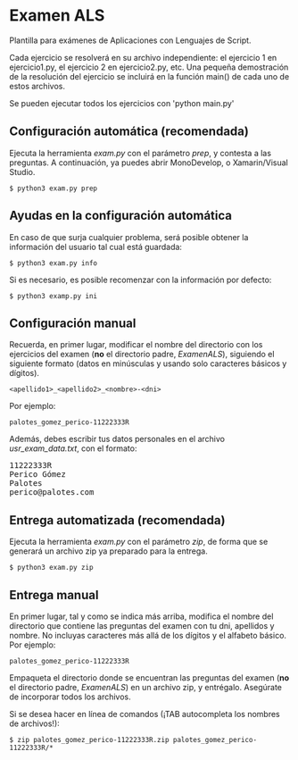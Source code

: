 # Examen ALS

Plantilla para exámenes de Aplicaciones con Lenguajes de Script.

Cada ejercicio se resolverá en su archivo independiente: el ejercicio 1 en ejercicio1.py, el ejercicio 2 en ejercicio2.py, etc. Una pequeña demostración de la resolución del ejercicio se incluirá en la función main() de cada uno de estos archivos.

Se pueden ejecutar todos los ejercicios con 'python main.py'

## Configuración automática (recomendada)
Ejecuta la herramienta *exam.py* con el parámetro *prep*, y contesta a las preguntas. A continuación, ya puedes abrir  MonoDevelop, o Xamarin/Visual Studio.

    $ python3 exam.py prep

## Ayudas en la configuración automática
En caso de que surja cualquier problema, será posible obtener la información del usuario tal cual está guardada:

    $ python3 exam.py info

Si es necesario, es posible recomenzar con la información por defecto:

    $ python3 examp.py ini

## Configuración manual
Recuerda, en primer lugar, modificar el nombre del directorio con los ejercicios del examen (**no** el directorio padre, *ExamenALS*), siguiendo el siguiente formato (datos en minúsculas y usando solo caracteres básicos y dígitos).

    <apellido1>_<apellido2>_<nombre>-<dni>

Por ejemplo:

    palotes_gomez_perico-11222333R

Además, debes escribir tus datos personales en el archivo *usr_exam_data.txt*, con el formato:
<pre>
11222333R
Perico Gómez
Palotes
perico@palotes.com
</pre>

## Entrega automatizada (recomendada)
Ejecuta la herramienta *exam.py* con el parámetro *zip*, de forma que se generará un archivo zip ya preparado para la entrega.

    $ python3 exam.py zip

## Entrega manual

En primer lugar, tal y como se indica más arriba, modifica el nombre del directorio que contiene las preguntas del examen con tu dni, apellidos y nombre. No incluyas caracteres más allá de los dígitos y el alfabeto básico. Por ejemplo:

    palotes_gomez_perico-11222333R

Empaqueta el directorio donde se encuentran las preguntas del examen (**no** el directorio padre, *ExamenALS*) en un archivo zip, y entrégalo. Asegúrate de incorporar todos los archivos.

Si se desea hacer en línea de comandos (¡TAB autocompleta los nombres de archivos!):

    $ zip palotes_gomez_perico-11222333R.zip palotes_gomez_perico-11222333R/*
